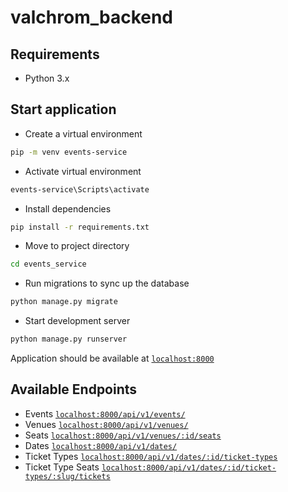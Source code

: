 # valchrom_backend

## Requirements

- Python 3.x

## Start application

- Create a virtual environment

```sh
pip -m venv events-service
```

- Activate virtual environment

```sh
events-service\Scripts\activate
```

- Install dependencies

```sh
pip install -r requirements.txt
```

- Move to project directory

```sh
cd events_service
```

- Run migrations to sync up the database

```sh
python manage.py migrate
```

- Start development server

```sh
python manage.py runserver
```

Application should be available at [`localhost:8000`](http://localhost:8000)

## Available Endpoints

- Events [`localhost:8000/api/v1/events/`](http://localhost:8000/api/v1/events/)
- Venues [`localhost:8000/api/v1/venues/`](http://localhost:8000/api/v1/venues/)
- Seats [`localhost:8000/api/v1/venues/:id/seats`](http://localhost:8000/api/v1/venues/:id/seats)
- Dates [`localhost:8000/api/v1/dates/`](http://localhost:8000/api/v1/dates/)
- Ticket Types [`localhost:8000/api/v1/dates/:id/ticket-types`](http://localhost:8000/api/v1/dates/:id/ticket-types)
- Ticket Type Seats [`localhost:8000/api/v1/dates/:id/ticket-types/:slug/tickets`](http://localhost:8000/api/v1/dates/:id/ticket-types/:slug/seats)